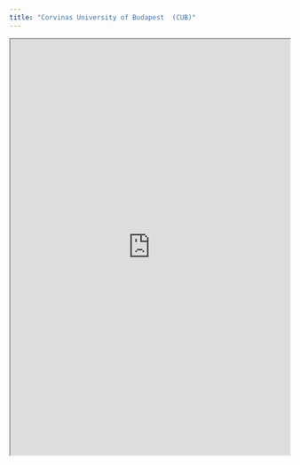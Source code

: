 ```yaml
---
title: "Corvinas University of Budapest  (CUB)"
---
```



<iframe height="750" width="100%" src="https://ewelton.github.io/ktest/wiki.html#Corvinas%20University%20of%20Budapest%20%20(CUB)"></iframe>

